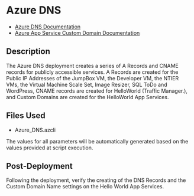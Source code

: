 # Azure DNS

- [Azure DNS Documentation](https://docs.microsoft.com/en-us/azure/dns/ "Azure DNS Documentation")
- [Azure App Service Custom Domain Documentation](https://docs.microsoft.com/en-us/Azure/app-service/app-service-web-tutorial-custom-domain "Azure App Service Custom Documentation")

## Description

The Azure DNS deployment creates a series of A Records and CNAME records for publicly accessible services. A Records are created for the Public IP Addresses of the JumpBox VM, the Developer VM, the NTIER VMs, the Virtual Machine Scale Set, Image Resizer, SQL ToDo and WordPress, CNAME records are created for HelloWorld (Traffic Manager.), and Custom Domains are created for the HelloWorld App Services.

## Files Used

- Azure_DNS.azcli

The values for all parameters will be automatically generated based on the values provided at script execution.

## Post-Deployment

Following the deployment, verify the creating of the DNS Records and the Custom Domain Name settings on the Hello World App Services.
